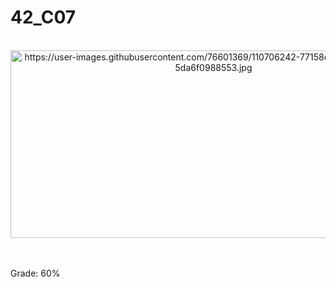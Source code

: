 # 42_C07

<div align="center"><br>
  <img src="https://user-images.githubusercontent.com/76601369/110706242-77158d00-81ef-11eb-8085-5da6f0988553.jpg" alt="https://user-images.githubusercontent.com/76601369/110706242-77158d00-81ef-11eb-8085-5da6f0988553.jpg" width="650" height="300">
</div>
</br>

<!-- > *Reading a line on a fd is way too tedious* -->
<!-- </br> -->
</br>
<!-- <p> The first available project on the Piscine.</br> -->
<!-- <p> This function will read from a File Descriptor and must be called in a loop until it ends the EOF (End of File). -->
<!-- </br></p> -->
<!-- </br>
<p> GNL OK ✅ GNL BONUS OK ✅</p>
</br> -->
<p> Grade: 60% </p>
<!-- <div style="display: inline"><br>
   <img src="" class="transparent shrinkToFit" width="2000" height="250">
</div> -->
